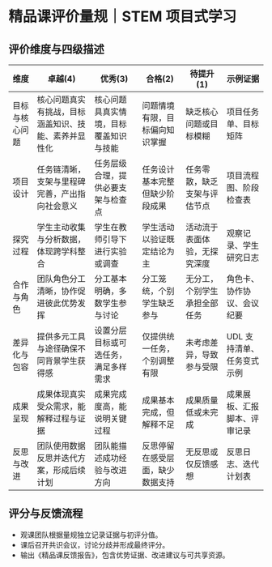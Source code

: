 # 精品课评价量规｜STEM 项目式学习

## 评价维度与四级描述

| 维度 | 卓越(4) | 优秀(3) | 合格(2) | 待提升(1) | 示例证据 |
| --- | --- | --- | --- | --- | --- |
| 目标与核心问题 | 核心问题真实有挑战，目标涵盖知识、技能、素养并显性化 | 核心问题具真实情境，目标覆盖知识与技能 | 问题情境有限，目标偏向知识掌握 | 缺乏核心问题或目标模糊 | 项目任务单、目标矩阵 |
| 项目设计 | 任务链清晰，支架与里程碑完善，产出指向社会意义 | 任务层级合理，提供必要支架与检查点 | 任务设计基本完整但缺少阶段成果 | 任务零散，缺乏支架与评估节点 | 项目流程图、阶段检查表 |
| 探究过程 | 学生主动收集与分析数据，体现跨学科整合 | 学生在教师引导下进行实验或调查 | 学生活动以验证既定结论为主 | 活动流于表面体验，无探究深度 | 观察记录、学生研究日志 |
| 合作与角色 | 团队角色分工清晰，协作促进彼此优势发挥 | 分工基本明确，多数学生参与讨论 | 分工笼统，个别学生缺乏参与 | 无分工，个别学生承担全部任务 | 角色卡、协作协议、会议纪要 |
| 差异化与包容 | 提供多元工具与途径确保不同背景学生获得感 | 设置分层目标或可选任务，满足多样需求 | 仅提供统一任务，个别调整有限 | 未考虑差异，导致参与受限 | UDL 支持清单、任务变式示例 |
| 成果呈现 | 成果体现真实受众需求，能解释过程与证据 | 成果完成度高，能说明关键过程 | 成果基本完成，但解释不足 | 成果质量低或未完成 | 成果展板、汇报脚本、评审记录 |
| 反思与改进 | 团队使用数据反思并迭代方案，形成后续计划 | 团队能描述成功经验与改进方向 | 反思停留在感受层面，缺少数据支持 | 无反思或仅反馈感想 | 反思日志、迭代计划表 |

## 评分与反馈流程
- 观课团队根据量规独立记录证据与初评分值。
- 课后召开共识会议，讨论分歧并形成最终评分。
- 输出《精品课反馈报告》，包含优势证据、改进建议与可共享资源。
